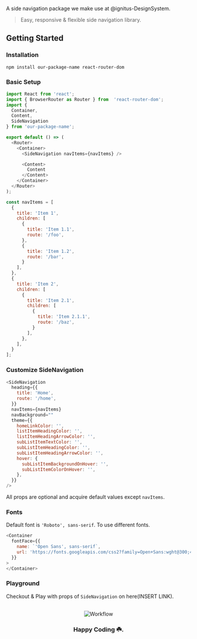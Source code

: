 A side navigation package we make use at @ignitus-DesignSystem.

> Easy, responsive & flexible side navigation library.

## Getting Started
### Installation

```npm install our-package-name react-router-dom```

### Basic Setup

```javascript
import React from 'react';
import { BrowserRouter as Router } from  'react-router-dom';
import {
  Container,
  Content,
  SideNavigation
} from 'our-package-name';

export default () => (
  <Router>
    <Container>
      <SideNavigation navItems={navItems} />

      <Content>
        Content
      </Content>
    </Container>
  </Router>
);

```

```javascript
const navItems = [
  {
    title: 'Item 1',
    children: [
      {
        title: 'Item 1.1',
        route: '/foo',
      },
      {
        title: 'Item 1.2',
        route: '/bar',
      }
    ],
  },
  {
    title: 'Item 2',
    children: [
      {
        title: 'Item 2.1',
        children: [
          {
            title: 'Item 2.1.1',
            route: '/baz',
          }
        ],
      },
    ],
  }
];
```

### Customize SideNavigation

```javascript
<SideNavigation
  heading={{
    title: 'Home',
    route: '/home',
  }}
  navItems={navItems}
  navBackground=""
  theme={{
    homeLinkColor: '',
    listItemHeadingColor: '',
    listItemHeadingArrowColor: '',
    subListItemTextColor: '',
    subListItemHeadingColor: '',
    subListItemHeadingArrowColor: '',
    hover: {
      subListItemBackgroundOnHover: '',
      subListItemColorOnHover: '',
    },
  }}
/>
```

All props are optional and acquire default values except ```navItems```.

### Fonts

Default font is ```'Roboto', sans-serif```. To use different fonts.

```javascript
<Container
  fontFace={{
    name: `'Open Sans', sans-serif`,
    url: 'https://fonts.googleapis.com/css2?family=Open+Sans:wght@300;400&display=swap',
  }}
>
</Container>
```

### Playground

Checkout & Play with props of ```SideNavigation``` on here(INSERT LINK).

<div align="center">
  <br>
    <img src="https://i.imgur.com/Guys3Zl.gif" alt="Workflow">
  <br>
  <h3>Happy Coding ☘️.</h3>
</div>
